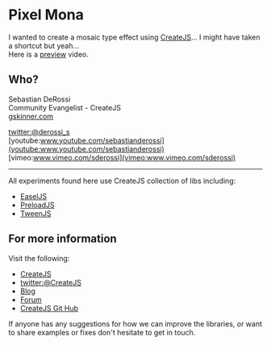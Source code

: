 Pixel Mona
=========

I wanted to create a mosaic type effect using [CreateJS](http://www.createjs.com/)... I might have taken a shortcut but yeah...  
Here is a [preview](http://youtu.be/lqCuFE-nCEE) video.


Who?
----------------
Sebastian DeRossi<br/>
Community Evangelist - CreateJS<br/>
<a href="mailto:sebastian@gskinner.com">gskinner.com</a>     

[twitter:@derossi_s](www.twitter.com/derossi_s) <br/>
[youtube:www.youtube.com/sebastianderossi](youtube:www.youtube.com/sebastianderossi)<br/>
[vimeo:www.vimeo.com/sderossi](vimeo:www.vimeo.com/sderossi)  

----------------
All experiments found here use CreateJS collection of libs including:

- [EaselJS](https://github.com/CreateJS/EaselJS) 
- [PreloadJS](https://github.com/CreateJS/PreloadJS)  
- [TweenJS](https://github.com/CreateJS/TweenJS)  

For more information
---------------------
Visit the following:  

- [CreateJS](http://www.createjs.com)   
- [twitter:@CreateJS](http://www.twitter.com/CreateJS) 
- [Blog](http://www.blog.createjs.com)
- [Forum](http://www.community.createjs.com)
- [CreateJS Git Hub](https://github.com/CreateJS)  

If anyone has any suggestions for how we can improve the libraries, or want to share examples or fixes don't hesitate to get in touch.
